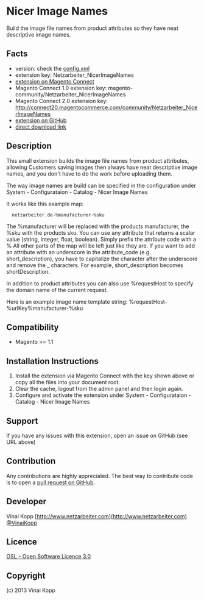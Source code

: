 Nicer Image Names
========================
Build the image file names from product attributes so they have neat descriptive image names.

Facts
-----
- version: check the [config.xml](https://github.com/Vinai/nicer-image-names/blob/master/app/code/community/Netzarbeiter/NicerImageNames/etc/config.xml)
- extension key: Netzarbeiter_NicerImageNames
- [extension on Magento Connect](http://www.magentocommerce.com/magento-connect/netzarbeiter-nicerimagenames.html)
- Magento Connect 1.0 extension key: magento-community/Netzarbeiter_NicerImageNames
- Magento Connect 2.0 extension key: http://connect20.magentocommerce.com/community/Netzarbeiter_NicerImageNames
- [extension on GitHub](https://github.com/Vinai/nicer-image-names)
- [direct download link](https://github.com/Vinai/nicer-image-names/zipball/master)

Description
-----------
This small extension builds the image file names from product attributes, allowing Customers saving images then
always have neat descriptive image names, and you don't have to do the work before uploading them.

The way image names are build can be specified in the configuration under
System - Configurataion - Catalog - Nicer Image Names

It works like this example map:
```
  netzarbeiter.de-%manufacturer-%sku
```
The %manufacturer will be replaced with the products manufacturer, the %sku with the products sku.
You can use any attribute that returns a scalar value (string, integer, float, boolean).
Simply prefix the attribute code with a %
All other parts of the map will be left just like they are.
If you want to add an attribute with an underscore in the attribute_code (e.g. short_description), you have to
capitalize the character after the underscore and remove
the _ characters. For example, short_description becomes shortDescription.

In addition to product attributes you can also use %requestHost to specify the
domain name of the current request.

Here is an example image name template string:
%requestHost-%urlKey%manufacturer-%sku


Compatibility
-------------
- Magento >= 1.1

Installation Instructions
-------------------------
1. Install the extension via Magento Connect with the key shown above or copy all the files into your document root.
2. Clear the cache, logout from the admin panel and then login again.
3. Configure and activate the extension under System - Configurataion - Catalog - Nicer Image Names

Support
-------
If you have any issues with this extension, open an issue on GitHub (see URL above)

Contribution
------------
Any contributions are highly appreciated. The best way to contribute code is to open a
[pull request on GitHub](https://help.github.com/articles/using-pull-requests).

Developer
---------
Vinai Kopp
[http://www.netzarbeiter.com](http://www.netzarbeiter.com)
[@VinaiKopp](https://twitter.com/VinaiKopp)

Licence
-------
[OSL - Open Software Licence 3.0](http://opensource.org/licenses/osl-3.0.php)

Copyright
---------
(c) 2013 Vinai Kopp